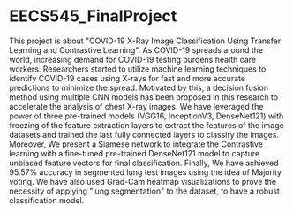 # EECS545_FinalProject
This project is about "COVID-19 X-Ray Image Classification Using Transfer Learning and Contrastive Learning".
As COVID-19 spreads around the world, increasing demand for COVID-19 testing burdens health care workers. Researchers started to utilize machine learning techniques to identify COVID-19 cases using X-rays for fast and more accurate predictions to minimize the spread. Motivated by this, a decision fusion method using multiple CNN models has been proposed in this research to accelerate the analysis of chest X-ray images. We have leveraged the power of three pre-trained models (VGG16, InceptionV3, DenseNet121) with freezing of the feature extraction layers to extract the features of the image datasets and trained the last fully connected layers to classify the images. Moreover, We present a Siamese network to integrate the Contrastive learning with a fine-tuned pre-trained DenseNet121 model to capture unbiased feature vectors for final classification. Finally, We have achieved 95.57% accuracy in segmented lung test images using the idea of Majority voting. We have also used Grad-Cam heatmap visualizations to prove the necessity of applying "lung segmentation" to the dataset, to have a robust classification model. 
